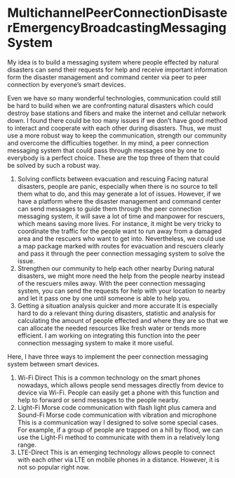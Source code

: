# MultichannelPeerConnectionDisasterEmergencyBroadcastingMessagingSystem
My idea is to build a messaging system where people effected by natural disasters can send their requests for help and receive important information form the disaster management and command center via peer to peer connection by everyone’s smart devices. 

Even we have so many wonderful technologies, communication could still be hard to build when we are confronting natural disasters which could destroy base stations and fibers and make the internet and cellular network down. I found there could be too many issues if we don’t have good method to interact and cooperate with each other during disasters. Thus, we must use a more robust way to keep the communication, strength our community and overcome the difficulties together. In my mind, a peer connection messaging system that could pass through messages one by one to everybody is a perfect choice. These are the top three of them that could be solved by such a robust way.
1.	Solving conflicts between evacuation and rescuing
Facing natural disasters, people are panic, especially when there is no source to tell them what to do, and this may generate a lot of issues. However, if we have a platform where the disaster management and command center can send messages to guide them through the peer connection messaging system, it will save a lot of time and manpower for rescuers, which means saving more lives. For instance, it might be very tricky to coordinate the traffic for the people want to run away from a damaged area and the rescuers who want to get into. Nevertheless, we could use a map package marked with routes for evacuation and rescuers clearly and pass it through the peer connection messaging system to solve the issue.
2.	Strengthen our community to help each other nearby
During natural disasters, we might more need the help from the people nearby instead of the rescuers miles away. With the peer connection messaging system, you can send the requests for help with your location to nearby and let it pass one by one until someone is able to help you. 
3.	Getting a situation analysis quicker and more accurate
It is especially hard to do a relevant thing during disasters, statistic and analysis for calculating the amount of people effected and where they are so that we can allocate the needed resources like fresh water or tends more efficient. I am working on integrating this function into the peer connection messaging system to make it more useful.

Here, I have three ways to implement the peer connection messaging system between smart devices. 
1.	Wi-Fi Direct
This is a common technology on the smart phones nowadays, which allows people send messages directly from device to device via Wi-Fi. People can easily get a phone with this function and help to forward or send messages to the people nearby.
2.	Light-Fi Morse code communication with flash light plus camera and Sound-Fi Morse code communication with vibration and microphone
This is a communication way I designed to solve some special cases. For example, if a group of people are trapped on a hill by flood, we can use the Light-Fi method to communicate with them in a relatively long range.
3.	LTE-Direct
This is an emerging technology allows people to connect with each other via LTE on mobile phones in a distance. However, it is not so popular right now.




